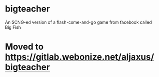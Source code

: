 # bigteacher
An SCNG-ed version of a flash-come-and-go game from facebook called Big Fish

# Moved to https://gitlab.webonize.net/aljaxus/bigteacher

